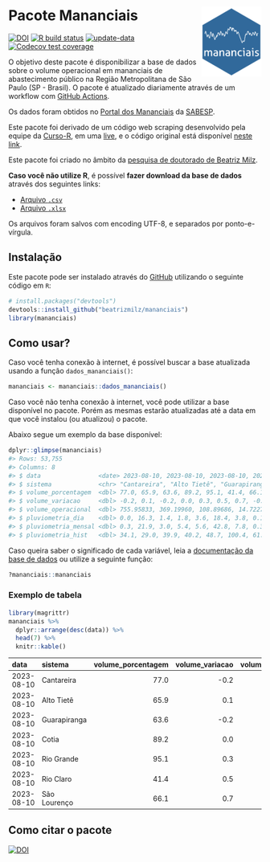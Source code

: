 
<!-- README.md is generated from README.Rmd. Please edit that file -->

# Pacote Mananciais <img src="man/figures/hexlogo.png" align="right" width = "120px"/>

<!-- badges: start -->

[![DOI](https://zenodo.org/badge/DOI/10.5281/zenodo.4733056.svg)](https://doi.org/10.5281/zenodo.4733056)
[![R build
status](https://github.com/beatrizmilz/mananciais/workflows/R-CMD-check/badge.svg)](https://github.com/beatrizmilz/mananciais/actions)
[![update-data](https://github.com/beatrizmilz/mananciais/actions/workflows/2-update_data.yaml/badge.svg)](https://github.com/beatrizmilz/mananciais/actions/workflows/2-update_data.yaml)
[![Codecov test
coverage](https://codecov.io/gh/beatrizmilz/mananciais/branch/master/graph/badge.svg)](https://codecov.io/gh/beatrizmilz/mananciais?branch=master)
<!-- badges: end -->

O objetivo deste pacote é disponibilizar a base de dados sobre o volume
operacional em mananciais de abastecimento público na Região
Metropolitana de São Paulo (SP - Brasil). O pacote é atualizado
diariamente através de um workflow com [GitHub
Actions](https://github.com/beatrizmilz/mananciais/actions).

Os dados foram obtidos no [Portal dos
Mananciais](http://mananciais.sabesp.com.br/Situacao) da
[SABESP](http://site.sabesp.com.br/site/Default.aspx).

Este pacote foi derivado de um código web scraping desenvolvido pela
equipe da [Curso-R](https://www.curso-r.com/), em uma
[live](https://youtu.be/jvZIxrMmOcQ), e o código original está
disponível [neste
link](https://github.com/curso-r/lives/blob/master/drafts/20200730_scraper_sabesp.R).

Este pacote foi criado no âmbito da [pesquisa de doutorado de Beatriz
Milz](https://beatrizmilz.github.io/tese/).

**Caso você não utilize R**, é possível **fazer download da base de
dados** através dos seguintes links:

- [Arquivo
  `.csv`](https://github.com/beatrizmilz/mananciais/raw/master/inst/extdata/mananciais.csv)
- [Arquivo
  `.xlsx`](https://github.com/beatrizmilz/mananciais/blob/master/inst/extdata/mananciais.xlsx?raw=true)

Os arquivos foram salvos com encoding UTF-8, e separados por
ponto-e-vírgula.

## Instalação

Este pacote pode ser instalado através do [GitHub](https://github.com/)
utilizando o seguinte código em `R`:

``` r
# install.packages("devtools")
devtools::install_github("beatrizmilz/mananciais")
library(mananciais)
```

## Como usar?

Caso você tenha conexão à internet, é possível buscar a base atualizada
usando a função `dados_mananciais()`:

``` r
mananciais <- mananciais::dados_mananciais() 
```

Caso você não tenha conexão à internet, você pode utilizar a base
disponível no pacote. Porém as mesmas estarão atualizadas até a data em
que você instalou (ou atualizou) o pacote.

Abaixo segue um exemplo da base disponível:

``` r
dplyr::glimpse(mananciais)
#> Rows: 53,755
#> Columns: 8
#> $ data                <date> 2023-08-10, 2023-08-10, 2023-08-10, 2023-08-10, 2…
#> $ sistema             <chr> "Cantareira", "Alto Tietê", "Guarapiranga", "Cotia…
#> $ volume_porcentagem  <dbl> 77.0, 65.9, 63.6, 89.2, 95.1, 41.4, 66.1, 77.2, 65…
#> $ volume_variacao     <dbl> -0.2, 0.1, -0.2, 0.0, 0.3, 0.5, 0.7, -0.2, -0.1, -…
#> $ volume_operacional  <dbl> 755.95833, 369.19960, 108.89686, 14.72270, 106.732…
#> $ pluviometria_dia    <dbl> 0.0, 16.3, 1.4, 1.8, 3.6, 18.4, 3.8, 0.1, 4.5, 1.0…
#> $ pluviometria_mensal <dbl> 0.3, 21.9, 3.0, 5.4, 5.6, 42.8, 7.8, 0.3, 5.6, 1.6…
#> $ pluviometria_hist   <dbl> 34.1, 29.0, 39.9, 40.2, 48.7, 100.4, 61.3, 34.1, 2…
```

Caso queira saber o significado de cada variável, leia a [documentação
da base de
dados](https://beatrizmilz.github.io/mananciais/reference/mananciais.html)
ou utilize a seguinte função:

``` r
?mananciais::mananciais
```

### Exemplo de tabela

``` r
library(magrittr)
mananciais %>% 
  dplyr::arrange(desc(data)) %>% 
  head(7) %>%
  knitr::kable()
```

| data       | sistema      | volume_porcentagem | volume_variacao | volume_operacional | pluviometria_dia | pluviometria_mensal | pluviometria_hist |
|:-----------|:-------------|-------------------:|----------------:|-------------------:|-----------------:|--------------------:|------------------:|
| 2023-08-10 | Cantareira   |               77.0 |            -0.2 |          755.95833 |              0.0 |                 0.3 |              34.1 |
| 2023-08-10 | Alto Tietê   |               65.9 |             0.1 |          369.19960 |             16.3 |                21.9 |              29.0 |
| 2023-08-10 | Guarapiranga |               63.6 |            -0.2 |          108.89686 |              1.4 |                 3.0 |              39.9 |
| 2023-08-10 | Cotia        |               89.2 |             0.0 |           14.72270 |              1.8 |                 5.4 |              40.2 |
| 2023-08-10 | Rio Grande   |               95.1 |             0.3 |          106.73263 |              3.6 |                 5.6 |              48.7 |
| 2023-08-10 | Rio Claro    |               41.4 |             0.5 |            5.65741 |             18.4 |                42.8 |             100.4 |
| 2023-08-10 | São Lourenço |               66.1 |             0.7 |           58.67550 |              3.8 |                 7.8 |              61.3 |

## Como citar o pacote

[![DOI](https://zenodo.org/badge/DOI/10.5281/zenodo.4733056.svg)](https://doi.org/10.5281/zenodo.4733056)
